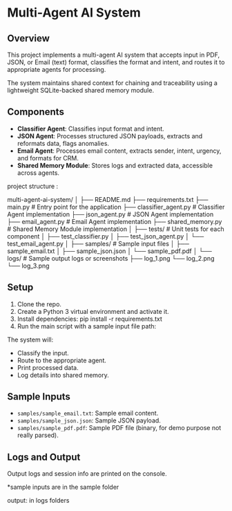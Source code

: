 # Multi-Agent AI System

## Overview

This project implements a multi-agent AI system that accepts input in PDF, JSON, or Email (text) format, classifies the format and intent, and routes it to appropriate agents for processing.

The system maintains shared context for chaining and traceability using a lightweight SQLite-backed shared memory module.

## Components

- **Classifier Agent**: Classifies input format and intent.
- **JSON Agent**: Processes structured JSON payloads, extracts and reformats data, flags anomalies.
- **Email Agent**: Processes email content, extracts sender, intent, urgency, and formats for CRM.
- **Shared Memory Module**: Stores logs and extracted data, accessible across agents.


project structure :

multi-agent-ai-system/
│
├── README.md
├── requirements.txt
├── main.py                   # Entry point for the application
├── classifier_agent.py       # Classifier Agent implementation
├── json_agent.py             # JSON Agent implementation
├── email_agent.py            # Email Agent implementation
├── shared_memory.py          # Shared Memory Module implementation
│
├── tests/                    # Unit tests for each component
│   ├── test_classifier.py
│   ├── test_json_agent.py
│   └── test_email_agent.py
│
├── samples/                  # Sample input files
│   ├── sample_email.txt
│   ├── sample_json.json
│   └── sample_pdf.pdf
│
└── logs/                     # Sample output logs or screenshots
    ├── log_1.png
    └── log_2.png
    └── log_3.png

## Setup

1. Clone the repo.
2. Create a Python 3 virtual environment and activate it.
3. Install dependencies: pip install -r requirements.txt
4. Run the main script with a sample input file path:
   
The system will:
- Classify the input.
- Route to the appropriate agent.
- Print processed data.
- Log details into shared memory.

## Sample Inputs

- `samples/sample_email.txt`: Sample email content.
- `samples/sample_json.json`: Sample JSON payload.
- `samples/sample_pdf.pdf`: Sample PDF file (binary, for demo purpose not really parsed).

## Logs and Output

Output logs and session info are printed on the console.

*sample inputs are in the sample folder

output: in logs folders


